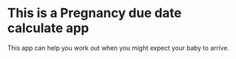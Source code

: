# This is a Pregnancy due date calculate app
This app can help you work out when you might expect your baby to arrive.
